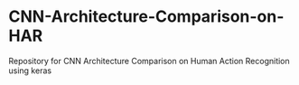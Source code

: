 # CNN-Architecture-Comparison-on-HAR
Repository for CNN Architecture Comparison on Human Action Recognition using keras
